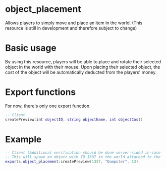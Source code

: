 # object_placement
Allows players to simply move and place an item in the world.
(This resource is still in development and therefore subject to change)

# Basic usage
By using this resource, players will be able to place and rotate their selected object in the world with their mouse.
Upon placing their selected object, the cost of the object will be automatically deducted from the players' money.

# Export functions
For now, there's only one export function.
```LUA
-- Client
createPreview(int objectID, string objectName, int objectCost)
```

# Example
```LUA
-- Client (Additional verification should be done server-sided in-case of client data tampering)
-- This will spawn an object with ID 1337 in the world attached to the cursor.
exports.object_placement:createPreview(1337, "Dumpster", 13)
```
